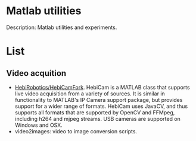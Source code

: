 # Matlab utilities

Description: Matlab utilities and experiments.

# List
## Video acquition
* [HebiRobotics/HebiCam](https://github.com/HebiRobotics/HebiCam)[Fork](https://github.com/gti-upm/HebiCam). HebiCam is a MATLAB class that supports live video acquisition from a variety of sources. It is similar in functionality to MATLAB's IP Camera support package, but provides support for a wider range of formats. HebiCam uses JavaCV, and thus supports all formats that are supported by OpenCV and FFMpeg, including h264 and mjpeg streams. USB cameras are supported on Windows and OSX.
* video2images: video to image conversion scripts. 
